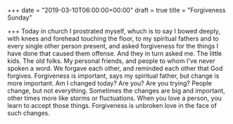 +++
date = "2019-03-10T06:00:00+00:00"
draft = true
title = "Forgiveness Sunday"

+++
Today in church I prostrated myself, whuch is to say I bowed deeply, with knees and forehead touching the floor, to my spiritual fathers and to every single other person present, and asked forgiveness for the things I have done that caused them offense. And they in turn asked me. The little kids. The old folks. My personal friends, and people to whom I've never spoken a word. We forgave each other, and reminded each other that God forgives. Forgiveness is important, says my spiritual father, but change is more important. Am I changed today? Are you? Are you trying? People change, but not everything. Sometimes the changes are big and important, other times more like storms or fluctuations. When you love a person, you learn to accept those things. Forgiveness is unbroken love in the face of such changes. 